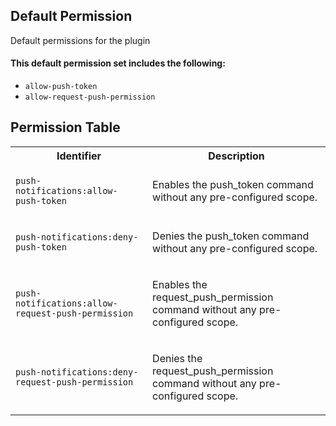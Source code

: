## Default Permission

Default permissions for the plugin

#### This default permission set includes the following:

- `allow-push-token`
- `allow-request-push-permission`

## Permission Table

<table>
<tr>
<th>Identifier</th>
<th>Description</th>
</tr>


<tr>
<td>

`push-notifications:allow-push-token`

</td>
<td>

Enables the push_token command without any pre-configured scope.

</td>
</tr>

<tr>
<td>

`push-notifications:deny-push-token`

</td>
<td>

Denies the push_token command without any pre-configured scope.

</td>
</tr>

<tr>
<td>

`push-notifications:allow-request-push-permission`

</td>
<td>

Enables the request_push_permission command without any pre-configured scope.

</td>
</tr>

<tr>
<td>

`push-notifications:deny-request-push-permission`

</td>
<td>

Denies the request_push_permission command without any pre-configured scope.

</td>
</tr>
</table>
